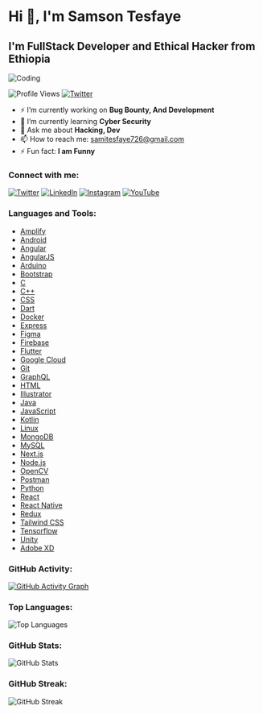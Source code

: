 # Hi 👋, I'm Samson Tesfaye
## I'm FullStack Developer and Ethical Hacker from Ethiopia

![Coding](ctf-banner1.jpg)

![Profile Views](https://komarev.com/ghpvc/?username=mrsamiofficial9&label=Profile%20views&color=0e75b6&style=flat)
[![Twitter](https://img.shields.io/twitter/follow/mrsamiofficial9?logo=twitter&style=for-the-badge)](https://twitter.com/mrsamiofficial9)

- ⚡ I’m currently working on **Bug Bounty, And Development**
- 🌱 I’m currently learning **Cyber Security**
- 💬 Ask me about **Hacking, Dev**
- 📫 How to reach me: [samitesfaye726@gmail.com](mailto:samitesfaye726@gmail.com)
- ⚡ Fun fact: **I am Funny**

### Connect with me:
[![Twitter](https://raw.githubusercontent.com/rahuldkjain/github-profile-readme-generator/master/src/images/icons/Social/twitter.svg)](https://twitter.com/mrsamiofficial9)
[![LinkedIn](https://raw.githubusercontent.com/rahuldkjain/github-profile-readme-generator/master/src/images/icons/Social/linked-in-alt.svg)](https://linkedin.com/in/mrsamiofficial9)
[![Instagram](https://raw.githubusercontent.com/rahuldkjain/github-profile-readme-generator/master/src/images/icons/Social/instagram.svg)](https://instagram.com/mrsamiofficial9)
[![YouTube](https://raw.githubusercontent.com/rahuldkjain/github-profile-readme-generator/master/src/images/icons/Social/youtube.svg)](https://www.youtube.com/@mrsamiofficial9)

### Languages and Tools:
- [Amplify](https://aws.amazon.com/amplify/)
- [Android](https://developer.android.com)
- [Angular](https://angular.io)
- [AngularJS](https://angular.io)
- [Arduino](https://www.arduino.cc/)
- [Bootstrap](https://getbootstrap.com)
- [C](https://www.cprogramming.com/)
- [C++](https://www.w3schools.com/cpp/)
- [CSS](https://www.w3schools.com/css/)
- [Dart](https://dart.dev)
- [Docker](https://www.docker.com/)
- [Express](https://expressjs.com)
- [Figma](https://www.figma.com/)
- [Firebase](https://firebase.google.com/)
- [Flutter](https://flutter.dev)
- [Google Cloud](https://cloud.google.com)
- [Git](https://git-scm.com/)
- [GraphQL](https://graphql.org)
- [HTML](https://www.w3.org/html/)
- [Illustrator](https://www.adobe.com/in/products/illustrator.html)
- [Java](https://www.java.com)
- [JavaScript](https://developer.mozilla.org/en-US/docs/Web/JavaScript)
- [Kotlin](https://kotlinlang.org)
- [Linux](https://www.linux.org/)
- [MongoDB](https://www.mongodb.com/)
- [MySQL](https://www.mysql.com/)
- [Next.js](https://nextjs.org/)
- [Node.js](https://nodejs.org)
- [OpenCV](https://opencv.org/)
- [Postman](https://postman.com)
- [Python](https://www.python.org)
- [React](https://reactjs.org/)
- [React Native](https://reactnative.dev/)
- [Redux](https://redux.js.org)
- [Tailwind CSS](https://tailwindcss.com/)
- [Tensorflow](https://www.tensorflow.org)
- [Unity](https://unity.com/)
- [Adobe XD](https://www.adobe.com/products/xd.html)

### GitHub Activity:
[![GitHub Activity Graph](https://activity-graph.herokuapp.com/graph?username=mrsamiofficial9&theme=xcode)](https://github.com/mrsamiofficial9)

### Top Languages:
![Top Languages](https://github-readme-stats.vercel.app/api/top-langs/?username=mrsamiofficial9&show_icons=true&locale=en&layout=compact&theme=tokyonight)

### GitHub Stats:
![GitHub Stats](https://github-readme-stats.vercel.app/api?username=mrsamiofficial9&show_icons=true&locale=en&theme=tokyonight)

### GitHub Streak:
![GitHub Streak](https://github-readme-streak-stats.herokuapp.com/?user=mrsamiofficial9&&theme=tokyonight)
